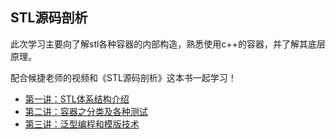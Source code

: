 ## STL源码剖析

此次学习主要向了解stl各种容器的内部构造，熟悉使用c++的容器，并了解其底层原理。

配合候捷老师的视频和《STL源码剖析》这本书一起学习！

* [第一讲：STL体系结构介绍]()
* [第二讲：容器之分类及各种测试]()
* [第三讲：泛型编程和模版技术]()